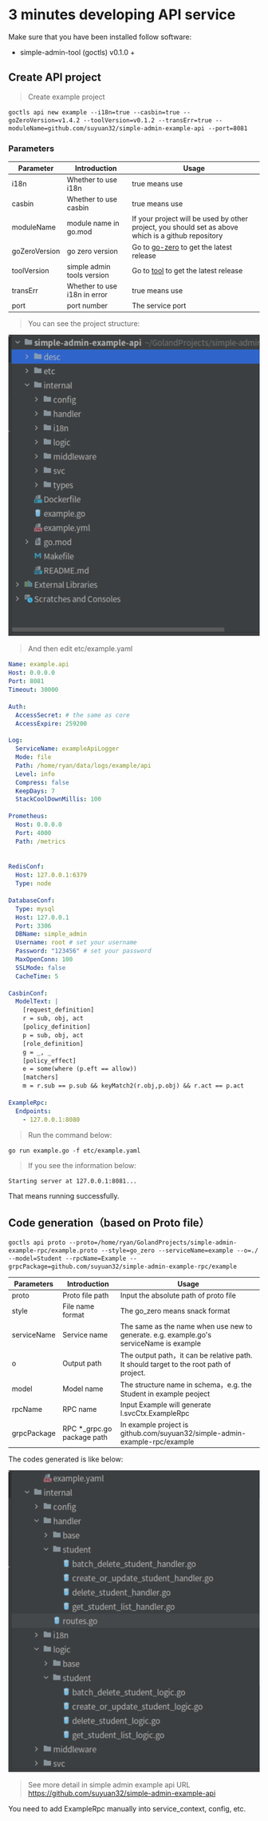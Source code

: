 # 3 minutes developing API service

Make sure that you have been installed follow software:
- simple-admin-tool (goctls) v0.1.0 +


## Create API project
> Create example project
```shell
goctls api new example --i18n=true --casbin=true --goZeroVersion=v1.4.2 --toolVersion=v0.1.2 --transErr=true --moduleName=github.com/suyuan32/simple-admin-example-api --port=8081

```

### Parameters

| Parameter	    | Introduction                 | Usage                                                                                               |
|---------------|------------------------------|-----------------------------------------------------------------------------------------------------|
| i18n          | Whether to use i18n          | true means use                                                                                      |
| casbin        | Whether to use casbin        | true means use                                                                                      |
| moduleName    | module name in  go.mod       | If your project will be used by other project, you should set as above which is a github repository |
| goZeroVersion | go zero version              | Go to [go-zero](https://github.com/zeromicro/go-zero/releases) to get the latest release            |
| toolVersion   | simple admin tools version   | Go to [tool](https://github.com/suyuan32/simple-admin-tools/releases) to get the latest release     |
| transErr      | Whether to use i18n in error | true means use                                                                                      |
| port          | port number                  | The service port                                                                                    |


> You can see the project structure:

![Example](../../assets/example-struct.png)


> And then edit etc/example.yaml

```yaml
Name: example.api
Host: 0.0.0.0
Port: 8081
Timeout: 30000

Auth:
  AccessSecret: # the same as core
  AccessExpire: 259200

Log:
  ServiceName: exampleApiLogger
  Mode: file
  Path: /home/ryan/data/logs/example/api
  Level: info
  Compress: false
  KeepDays: 7
  StackCoolDownMillis: 100

Prometheus:
  Host: 0.0.0.0
  Port: 4000
  Path: /metrics


RedisConf:
  Host: 127.0.0.1:6379
  Type: node

DatabaseConf:
  Type: mysql
  Host: 127.0.0.1
  Port: 3306
  DBName: simple_admin
  Username: root # set your username
  Password: "123456" # set your password
  MaxOpenConn: 100
  SSLMode: false
  CacheTime: 5

CasbinConf:
  ModelText: |
    [request_definition]
    r = sub, obj, act
    [policy_definition]
    p = sub, obj, act
    [role_definition]
    g = _, _
    [policy_effect]
    e = some(where (p.eft == allow))
    [matchers]
    m = r.sub == p.sub && keyMatch2(r.obj,p.obj) && r.act == p.act

ExampleRpc:
  Endpoints:
    - 127.0.0.1:8080
```

> Run the command below:

```shell
go run example.go -f etc/example.yaml
```

> If you see the information below:

```shell
Starting server at 127.0.0.1:8081...
```

That means running successfully.

## Code generation（based on Proto file）

```shell
goctls api proto --proto=/home/ryan/GolandProjects/simple-admin-example-rpc/example.proto --style=go_zero --serviceName=example --o=./ --model=Student --rpcName=Example --grpcPackage=github.com/suyuan32/simple-admin-example-rpc/example
```
| Parameters  | Introduction               | Usage                                                                                   |
|-------------|----------------------------|-----------------------------------------------------------------------------------------|
| proto       | Proto file path            | Input the absolute path of proto file                                                   |
| style       | File name format           | The go_zero means snack format                                                          |
| serviceName | Service name               | The same as the name when use new to generate. e.g. example.go's serviceName is example |
| o           | Output path                | The output path，it can be relative path. It should target to the root path of project.  |
| model       | Model name                 | The structure name in schema，e.g. the Student in example peoject                        |
| rpcName     | RPC name                   | Input Example will generate l.svcCtx.ExampleRpc                                         |
| grpcPackage | RPC *_grpc.go package path | In example project is github.com/suyuan32/simple-admin-example-rpc/example              |

The codes generated is like below:

![pic](../../assets/api_gen_struct.png)

> See more detail in simple admin example api URL https://github.com/suyuan32/simple-admin-example-api

You need to add ExampleRpc manually into service_context, config, etc.